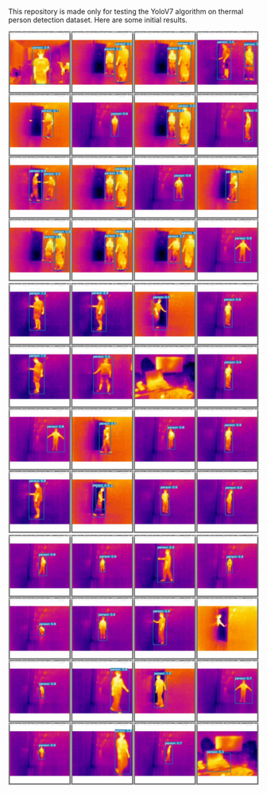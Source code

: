 This repository is made only for testing the YoloV7 algorithm on thermal person detection dataset. Here are some initial results.

![alt text](test_batch0_pred.jpg)
![alt text](test_batch1_pred.jpg)
![alt text](test_batch2_pred.jpg)
